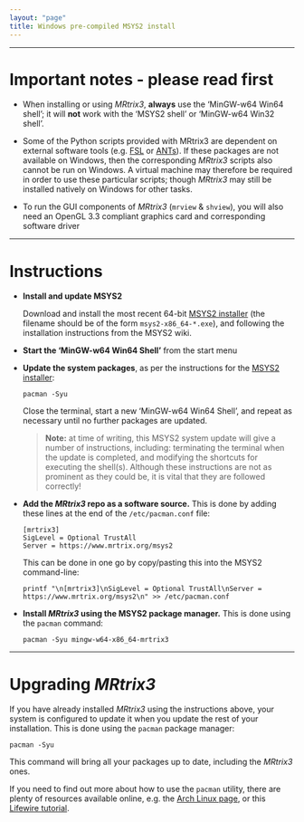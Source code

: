```yaml
---
layout: "page"
title: Windows pre-compiled MSYS2 install
---
```


---


Important notes - please read first
===================================


- When installing or using *MRtrix3*, **always** use the ‘MinGW-w64 Win64
  shell’; it will **not** work with the ‘MSYS2 shell’ or ‘MinGW-w64 Win32
  shell’.

- Some of the Python scripts provided with MRtrix3 are dependent on external
  software tools (e.g. [FSL](https://fsl.fmrib.ox.ac.uk/fsl/fslwiki) or
  [ANTs](http://stnava.github.io/ANTs/)). If these packages are not available
  on Windows, then the corresponding *MRtrix3* scripts also cannot be run on
  Windows.  A virtual machine may therefore be required in order to use these
  particular scripts; though *MRtrix3* may still be installed natively on
  Windows for other tasks.

- To run the GUI components of *MRtrix3* (`mrview` & `shview`), you will also
  need an OpenGL 3.3 compliant graphics card and corresponding software driver

---


Instructions
============

- **Install and update MSYS2**

  Download and install the most recent 64-bit 
  [MSYS2 installer](http://msys2.github.io/) (the filename should be of the
  form `msys2-x86_64-*.exe`), and  following the installation instructions from
  the MSYS2 wiki.

- **Start the ‘MinGW-w64 Win64 Shell’** from the start menu

- **Update the system packages**, as per the instructions for the 
  [MSYS2 installer](http://msys2.github.io/):
  ```
  pacman -Syu
  ```
  Close the terminal, start a new ‘MinGW-w64 Win64 Shell’, and repeat as
  necessary until no further packages are updated.

  > **Note:** at time of writing, this MSYS2 system update will give a number of
  > instructions, including: terminating the terminal when the update is
  > completed, and modifying the shortcuts for executing the shell(s). Although
  > these instructions are not as prominent as they could be, it is vital that
  > they are followed correctly!

- **Add the *MRtrix3* repo as a software source.** This is done by adding these
  lines at the end of the `/etc/pacman.conf` file:
  ```
  [mrtrix3]
  SigLevel = Optional TrustAll
  Server = https://www.mrtrix.org/msys2
  ```
  This can be done in one go by copy/pasting this into the MSYS2 command-line:
  ```
  printf "\n[mrtrix3]\nSigLevel = Optional TrustAll\nServer = https://www.mrtrix.org/msys2\n" >> /etc/pacman.conf
  ```

- **Install *MRtrix3* using the MSYS2 package manager.** This is done using the
  `pacman` command:
  ```
  pacman -Syu mingw-w64-x86_64-mrtrix3 
  ```

---

Upgrading *MRtrix3*
===================

If you have already installed *MRtrix3* using the instructions above, your
system is configured to update it when you update the rest of your
installation. This is done using the `pacman` package manager:
```
pacman -Syu
```
This command will bring all your packages up to date, including the *MRtrix3*
ones.

If you need to find out more about how to use the `pacman` utility, there are
plenty of resources available online, e.g. the [Arch Linux
page](https://wiki.archlinux.org/index.php/pacman), or this
[Lifewire tutorial](https://www.lifewire.com/using-the-pacman-package-manager-4018823).

